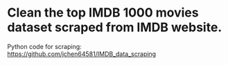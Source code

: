 # Clean the top IMDB 1000 movies dataset scraped from IMDB website.
Python code for scraping: https://github.com/jchen64581/IMDB_data_scraping
